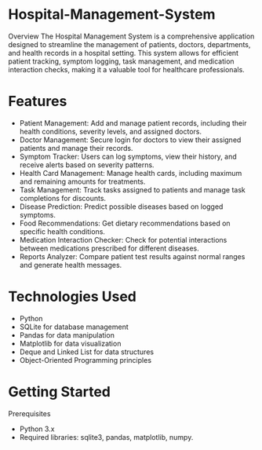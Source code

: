 # Hospital-Management-System
Overview
The Hospital Management System is a comprehensive application designed to streamline the management of patients, doctors, departments, and health records in a hospital setting. This system allows for efficient patient tracking, symptom logging, task management, and medication interaction checks, making it a valuable tool for healthcare professionals.

# Features
- Patient Management: Add and manage patient records, including their health conditions, severity levels, and assigned doctors.
- Doctor Management: Secure login for doctors to view their assigned patients and manage their records.
- Symptom Tracker: Users can log symptoms, view their history, and receive alerts based on severity patterns.
- Health Card Management: Manage health cards, including maximum and remaining amounts for treatments.
- Task Management: Track tasks assigned to patients and manage task completions for discounts.
- Disease Prediction: Predict possible diseases based on logged symptoms.
- Food Recommendations: Get dietary recommendations based on specific health conditions.
- Medication Interaction Checker: Check for potential interactions between medications prescribed for different diseases.
- Reports Analyzer: Compare patient test results against normal ranges and generate health messages.
# Technologies Used
 - Python
 - SQLite for database management
 - Pandas for data manipulation
 - Matplotlib for data visualization
 - Deque and Linked List for data structures
 - Object-Oriented Programming principles

# Getting Started
 Prerequisites
- Python 3.x
- Required libraries: sqlite3, pandas, matplotlib, numpy.


